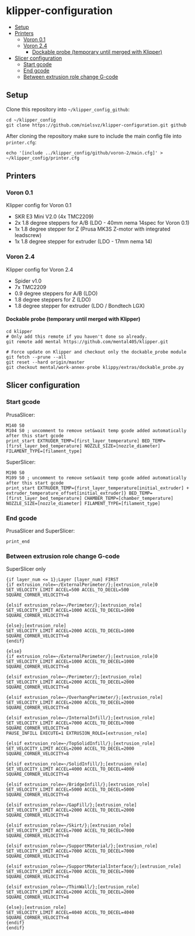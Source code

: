 # klipper-configuration <!-- omit in toc -->

- [Setup](#setup)
- [Printers](#printers)
  - [Voron 0.1](#voron-01)
  - [Voron 2.4](#voron-24)
    - [Dockable probe (temporary until merged with Klipper)](#dockable-probe-temporary-until-merged-with-klipper)
- [Slicer configuration](#slicer-configuration)
  - [Start gcode](#start-gcode)
  - [End gcode](#end-gcode)
  - [Between extrusion role change G-code](#between-extrusion-role-change-g-code)

## Setup

Clone this repository into `~/klipper_config_github`:
```shell
cd ~/klipper_config
git clone https://github.com/nielsvz/klipper-configuration.git github
```

After cloning the repository make sure to include the main config file into `printer.cfg`:
```shell
echo '[include ../klipper_config/github/voron-2/main.cfg]' > ~/klipper_config/printer.cfg
```

## Printers
### Voron 0.1
Klipper config for Voron 0.1
- SKR E3 Mini V2.0 (4x TMC2209)
- 2x 1.8 degree steppers for A/B (LDO - 40mm nema 14spec for Voron 0.1)
- 1x 1.8 degree stepper for Z (Prusa MK3S Z-motor with integrated leadscrew)
- 1x 1.8 degree stepper for extruder (LDO - 17mm nema 14)

### Voron 2.4
Klipper config for Voron 2.4 
- Spider v1.0
- 7x TMC2209
- 0.9 degree steppers for A/B (LDO)
- 1.8 degree steppers for Z (LDO)
- 1.8 degree stepper for extruder (LDO / Bondtech LGX)

#### Dockable probe (temporary until merged with Klipper)
```shell
cd klipper
# Only add this remote if you haven't done so already.
git remote add mental https://github.com/mental405/klipper.git

# Force update on Klipper and checkout only the dockable_probe module
git fetch --prune --all
git reset --hard origin/master
git checkout mental/work-annex-probe klippy/extras/dockable_probe.py
```

## Slicer configuration

### Start gcode
PrusaSlicer:  
```
M140 S0
M104 S0 ; uncomment to remove set&wait temp gcode added automatically after this start gcode
print_start EXTRUDER_TEMP=[first_layer_temperature] BED_TEMP=[first_layer_bed_temperature] NOZZLE_SIZE=[nozzle_diameter] FILAMENT_TYPE=[filament_type]
```

SuperSlicer:  
```
M190 S0
M109 S0 ; uncomment to remove set&wait temp gcode added automatically after this start gcode
print_start EXTRUDER_TEMP={first_layer_temperature[initial_extruder] + extruder_temperature_offset[initial_extruder]} BED_TEMP=[first_layer_bed_temperature] CHAMBER_TEMP=[chamber_temperature] NOZZLE_SIZE=[nozzle_diameter] FILAMENT_TYPE=[filament_type]
```

### End gcode
PrusaSlicer and SuperSlicer:
```
print_end
```

### Between extrusion role change G-code
SuperSlicer only
```
{if layer_num <= 1};Layer [layer_num] FIRST
{if extrusion_role=~/ExternalPerimeter/};[extrusion_role]0
SET_VELOCITY_LIMIT ACCEL=500 ACCEL_TO_DECEL=500 SQUARE_CORNER_VELOCITY=8

{elsif extrusion_role=~/Perimeter/};[extrusion_role]
SET_VELOCITY_LIMIT ACCEL=1000 ACCEL_TO_DECEL=1000 SQUARE_CORNER_VELOCITY=8

{else};[extrusion_role]
SET_VELOCITY_LIMIT ACCEL=2000 ACCEL_TO_DECEL=1000 SQUARE_CORNER_VELOCITY=8
{endif}

{else}
{if extrusion_role=~/ExternalPerimeter/};[extrusion_role]0
SET_VELOCITY_LIMIT ACCEL=1000 ACCEL_TO_DECEL=1000 SQUARE_CORNER_VELOCITY=8

{elsif extrusion_role=~/Perimeter/};[extrusion_role]
SET_VELOCITY_LIMIT ACCEL=2000 ACCEL_TO_DECEL=2000 SQUARE_CORNER_VELOCITY=8

{elsif extrusion_role=~/OverhangPerimeter/};[extrusion_role]
SET_VELOCITY_LIMIT ACCEL=2000 ACCEL_TO_DECEL=2000 SQUARE_CORNER_VELOCITY=8

{elsif extrusion_role=~/InternalInfill/};[extrusion_role]
SET_VELOCITY_LIMIT ACCEL=7000 ACCEL_TO_DECEL=7000 SQUARE_CORNER_VELOCITY=8
PAUSE_INFILL EXECUTE=1 EXTRUSION_ROLE=[extrusion_role]

{elsif extrusion_role=~/TopSolidInfill/};[extrusion_role]
SET_VELOCITY_LIMIT ACCEL=2000 ACCEL_TO_DECEL=2000 SQUARE_CORNER_VELOCITY=8

{elsif extrusion_role=~/SolidInfill/};[extrusion_role]
SET_VELOCITY_LIMIT ACCEL=4000 ACCEL_TO_DECEL=4000 SQUARE_CORNER_VELOCITY=8

{elsif extrusion_role=~/BridgeInfill/};[extrusion_role]
SET_VELOCITY_LIMIT ACCEL=5000 ACCEL_TO_DECEL=5000 SQUARE_CORNER_VELOCITY=8

{elsif extrusion_role=~/GapFill/};[extrusion_role]
SET_VELOCITY_LIMIT ACCEL=2000 ACCEL_TO_DECEL=2000 SQUARE_CORNER_VELOCITY=8

{elsif extrusion_role=~/Skirt/};[extrusion_role]
SET_VELOCITY_LIMIT ACCEL=7000 ACCEL_TO_DECEL=7000 SQUARE_CORNER_VELOCITY=8

{elsif extrusion_role=~/SupportMaterial/};[extrusion_role]
SET_VELOCITY_LIMIT ACCEL=7000 ACCEL_TO_DECEL=7000 SQUARE_CORNER_VELOCITY=8

{elsif extrusion_role=~/SupportMaterialInterface/};[extrusion_role]
SET_VELOCITY_LIMIT ACCEL=7000 ACCEL_TO_DECEL=7000 SQUARE_CORNER_VELOCITY=8

{elsif extrusion_role=~/ThinWall/};[extrusion_role]
SET_VELOCITY_LIMIT ACCEL=2000 ACCEL_TO_DECEL=2000 SQUARE_CORNER_VELOCITY=8

{else};[extrusion_role]
SET_VELOCITY_LIMIT ACCEL=4040 ACCEL_TO_DECEL=4040 SQUARE_CORNER_VELOCITY=8
{endif}
{endif}
```
